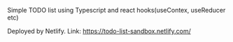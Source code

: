 Simple TODO list using Typescript and react hooks(useContex, useReducer etc)

Deployed by Netlify. Link: https://todo-list-sandbox.netlify.com/
